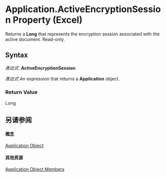
# Application.ActiveEncryptionSession Property (Excel)

Returns a  **Long** that represents the encryption session associated with the active document. Read-only.


## Syntax

 _表达式_. **ActiveEncryptionSession**

 _表达式_ An expression that returns a **Application** object.


### Return Value

Long


## 另请参阅


#### 概念


[Application Object](19b73597-5cf9-4f56-8227-b5211f657f6f.md)
#### 其他资源


[Application Object Members](http://msdn.microsoft.com/library/4cb9ca42-8d07-cc9c-2d80-4eb9a5921e1e%28Office.15%29.aspx)
